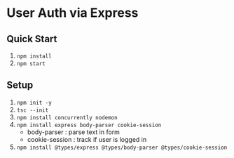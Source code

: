 # User Auth via Express

## Quick Start

1. `npm install`
1. `npm start`

## Setup

1. `npm init -y`
1. `tsc --init`
1. `npm install concurrently nodemon`
1. `npm install express body-parser cookie-session`
    - body-parser : parse text in form
    - cookie-session : track if user is logged in  
1. `npm install @types/express @types/body-parser @types/cookie-session`
